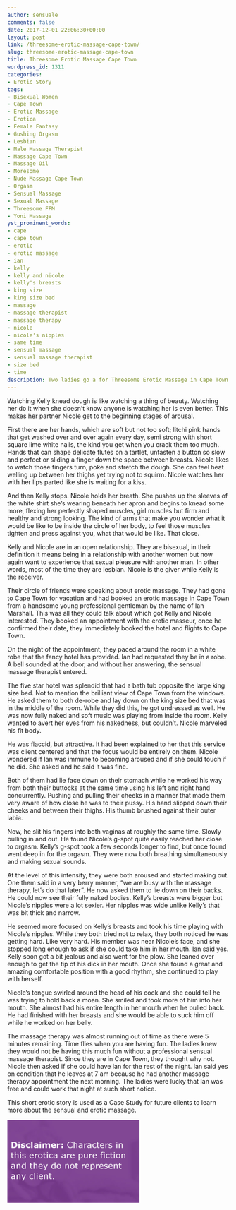 ```yaml
---
author: sensuale
comments: false
date: 2017-12-01 22:06:30+00:00
layout: post
link: /threesome-erotic-massage-cape-town/
slug: threesome-erotic-massage-cape-town
title: Threesome Erotic Massage Cape Town
wordpress_id: 1311
categories:
- Erotic Story
tags:
- Bisexual Women
- Cape Town
- Erotic Massage
- Erotica
- Female Fantasy
- Gushing Orgasm
- Lesbian
- Male Massage Therapist
- Massage Cape Town
- Massage Oil
- Moresome
- Nude Massage Cape Town
- Orgasm
- Sensual Massage
- Sexual Massage
- Threesome FFM
- Yoni Massage
yst_prominent_words:
- cape
- cape town
- erotic
- erotic massage
- ian
- kelly
- kelly and nicole
- kelly's breasts
- king size
- king size bed
- massage
- massage therapist
- massage therapy
- nicole
- nicole's nipples
- same time
- sensual massage
- sensual massage therapist
- size bed
- time
description: Two ladies go a for Threesome Erotic Massage in Cape Town.
---
```


Watching Kelly knead dough is like watching a thing of beauty. Watching her do it when she doesn’t know anyone is watching her is even better. This makes her partner Nicole get to the beginning stages of arousal.

First there are her hands, which are soft but not too soft; litchi pink hands that get washed over and over again every day, semi strong with short square lime white nails, the kind you get when you crack them too much. Hands that can shape delicate flutes on a tartlet, unfasten a button so slow and perfect or sliding a finger down the space between breasts. Nicole likes to watch those fingers turn, poke and stretch the dough. She can feel heat welling up between her thighs yet trying not to squirm. Nicole watches her with her lips parted like she is waiting for a kiss.

And then Kelly stops. Nicole holds her breath. She pushes up the sleeves of the white shirt she’s wearing beneath her apron and begins to knead some more, flexing her perfectly shaped muscles, girl muscles but firm and healthy and strong looking. The kind of arms that make you wonder what it would be like to be inside the circle of her body, to feel those muscles tighten and press against you, what that would be like. That close.

Kelly and Nicole are in an open relationship. They are bisexual, in their definition it means being in a relationship with another women but now again want to experience that sexual pleasure with another man. In other words, most of the time they are lesbian. Nicole is the giver while Kelly is the receiver.

Their circle of friends were speaking about erotic massage. They had gone to Cape Town for vacation and had booked an erotic massage in Cape Town from a handsome young professional gentleman by the name of Ian Marshall. This was all they could talk about which got Kelly and Nicole interested. They booked an appointment with the erotic masseur, once he confirmed their date, they immediately booked the hotel and flights to Cape Town.

On the night of the appointment, they paced around the room in a white robe that the fancy hotel has provided. Ian had requested they be in a robe. A bell sounded at the door, and without her answering, the sensual massage therapist entered.

The five star hotel was splendid that had a bath tub opposite the large king size bed. Not to mention the brilliant view of Cape Town from the windows. He asked them to both de-robe and lay down on the king size bed that was in the middle of the room. While they did this, he got undressed as well. He was now fully naked and soft music was playing from inside the room. Kelly wanted to avert her eyes from his nakedness, but couldn’t. Nicole marveled his fit body.

He was flaccid, but attractive. It had been explained to her that this service was client centered and that the focus would be entirely on them. Nicole wondered if Ian was immune to becoming aroused and if she could touch if he did. She asked and he said it was fine.

Both of them had lie face down on their stomach while he worked his way from both their buttocks at the same time using his left and right hand concurrently. Pushing and pulling their cheeks in a manner that made them very aware of how close he was to their pussy. His hand slipped down their cheeks and between their thighs. His thumb brushed against their outer labia.

Now, he slit his fingers into both vaginas at roughly the same time. Slowly pulling in and out. He found Nicole’s g-spot quite easily reached her close to orgasm. Kelly’s g-spot took a few seconds longer to find, but once found went deep in for the orgasm. They were now both breathing simultaneously and making sexual sounds.

At the level of this intensity, they were both aroused and started making out. One them said in a very berry manner, “we are busy with the massage therapy, let’s do that later”. He now asked them to lie down on their backs. He could now see their fully naked bodies. Kelly’s breasts were bigger but Nicole’s nipples were a lot sexier. Her nipples was wide unlike Kelly’s that was bit thick and narrow.

He seemed more focused on Kelly’s breasts and took his time playing with Nicole’s nipples. While they both tried not to relax, they both noticed he was getting hard. Like very hard. His member was near Nicole’s face, and she stopped long enough to ask if she could take him in her mouth. Ian said yes. Kelly soon got a bit jealous and also went for the plow. She leaned over enough to get the tip of his dick in her mouth. Once she found a great and amazing comfortable position with a good rhythm, she continued to play with herself.

Nicole’s tongue swirled around the head of his cock and she could tell he was trying to hold back a moan. She smiled and took more of him into her mouth. She almost had his entire length in her mouth when he pulled back. He had finished with her breasts and she would be able to suck him off while he worked on her belly.

The massage therapy was almost running out of time as there were 5 minutes remaining. Time flies when you are having fun. The ladies knew they would not be having this much fun without a professional sensual massage therapist. Since they are in Cape Town, they thought why not. Nicole then asked if she could have Ian for the rest of the night. Ian said yes on condition that he leaves at 7 am because he had another massage therapy appointment the next morning. The ladies were lucky that Ian was free and could work that night at such short notice.

This short erotic story is used as a Case Study for future clients to learn more about the sensual and erotic massage.

![erotica](/images/posts/disclaimer.png)
